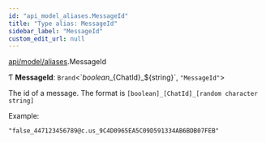 ```yaml
---
id: "api_model_aliases.MessageId"
title: "Type alias: MessageId"
sidebar_label: "MessageId"
custom_edit_url: null
---
```


[api/model/aliases](/api/modules/api_model_aliases.md).MessageId

Ƭ **MessageId**: `Brand`<\`${boolean}\_${ChatId}\_${string}\`, ``"MessageId"``\>

The id of a message. The format is `[boolean]_[ChatId]_[random character string]`

Example:

`"false_447123456789@c.us_9C4D0965EA5C09D591334AB6BDB07FEB"`
